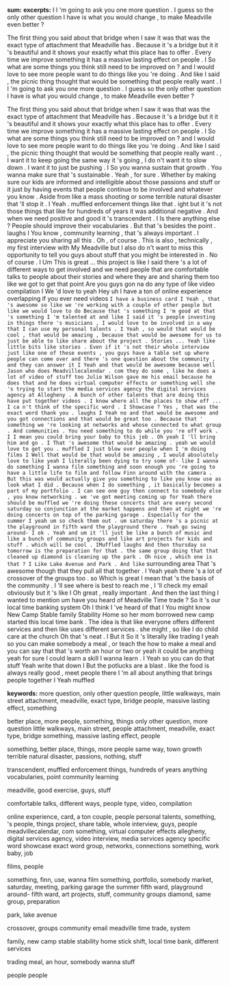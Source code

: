 **sum:**
**excerpts:**
I I 'm going to ask you one more question . I guess so the only other question I have is what you would change , to make Meadville even better ?

The first thing you said about that bridge when I saw it was that was the exact type of attachment that Meadville has . Because it 's a bridge but it it 's beautiful and it shows your exactly what this place has to offer .
Every time we improve something it has a massive lasting effect on people .
I So what are some things you think still need to be improved on ?
and I would love to see more people want to do things like you 're doing . And like I said , the picnic thing thought that would be something that people really want .
I I 'm going to ask you one more question . I guess so the only other question I have is what you would change , to make Meadville even better ?

The first thing you said about that bridge when I saw it was that was the exact type of attachment that Meadville has . Because it 's a bridge but it it 's beautiful and it shows your exactly what this place has to offer .
Every time we improve something it has a massive lasting effect on people .
I So what are some things you think still need to be improved on ?
and I would love to see more people want to do things like you 're doing . And like I said , the picnic thing thought that would be something that people really want .
, I want it to keep going the same way it 's going , I do n't want it to slow down . I want it to just be pushing .
I So you wanna sustain that growth . You wanna make sure that 's sustainable . Yeah , for sure .
Whether by making sure our kids are informed and intelligible about those passions and stuff or it just by having events that people continue to be involved and whatever you know . Aside from like a mass shooting or some terrible natural disaster that 'll stop it .
I Yeah .
muffled enforcement things like that . ight but it 's not those things that like for hundreds of years it was additional negative . And when we need positive and good it 's transcendent .
I Is there anything else ?
People should improve their vocabularies . But that 's besides the point . laughs
I You know , community learning , that 's always important . I appreciate you sharing all this .
Oh , of course .
This is also , technically , my first interview with My Meadville but I also do n't want to miss this opportunity to tell you guys about stuff that you might be interested in .
No of course .
I Um This is great ... this project is like I said there 's a lot of different ways to get involved and we need people that are comfortable talks to people about their stories and where they are and sharing them too like we got to get that point
Are you guys gon na do any type of like video compilation
I We 'd love to yeah
Hey uh I have a ton of online experience overlapping if you ever need videos ` I have a business card
I Yeah , that 's awesome so like we 're working with a couple of other people but like we would love to do
Because that 's something I 'm good at that 's something I 'm talented at and like I said it 's people investing in things there 's musicians , I would love to be involved in a way that I can use my personal talents .
I Yeah , so would that would be cool , that would be amazing , because that would be awesome for us to just be able to like share about the project . Stories ...
Yeah like little bits like stories . Even if it 's not their whole interview just like one of these events , you guys have a table set up where people can come over and there 's one question about the community , and they can answer it
I Yeah and that would be awesome because well Jason who does Meadvillecalendar . com they do some , like he does a lot of video of stuff too
Julie Wilson gave me his email because he does that and he does virtual computer effects or something
well she 's trying to start the media services agency the digital services agency at Allegheny . A bunch of other talents that are doing this have put together videos .
I know where all the places to show off ... I ca n't think of the specific word .
I Showcase ?
Yes , that was the exact word thank you . laughs
I Yeah no and that would be awesome and you got connections and that would be great too . Because that ' something we 're looking at networks and whose connected to what group .
And communities . You need something to do while you 're off work .
I I mean you could bring your baby to this job .
Oh yeah I 'll bring him and go .
I That 's awesome that would be amazing . yeah we would love to get you .
muffled I just blow over people when I 'm doing films
I Well that would be that would be amazing , I would absolutely love to like yeah
I literally been dying to try some of-
like I wanna do something I wanna film something and soon enough you 're going to have a little life to film and follow Finn around with the camera . But this was would actually give you something to like you know use as look what I did .
Because when I do something , it basically becomes a part of my portfolio . I can see one guy then connect to somebody else , you know networking .
we 've got meeting coming up for Yeah there should be muffled we 're doing these concerts that are every second saturday so conjunction at the market happens and then at night we 're doing concerts on top of the parking garage .
Especially for the summer
I yeah um so check them out . um saturday there 's a picnic at the playground in fifth ward the playground there .
Yeah go swing around-
I ok . Yeah and um it 'll just be like a bunch of music and like a bunch of community groups and like art projects for kids and stuff . which will be cool .
IMuffled laughs And then thursday so tomorrow is the preparation for that . the same group doing that that cleaned up diamond is cleaning up the park .
Oh nice , which one is that ?
I Like Lake Avenue and Park . And like ` surrounding area
That 's awesome though that they pull all that together .
I Yeah yeah there 's a lot of crossover of the groups too . so
Which is great I mean that 's the basis of the community .
I 'll see where is best to reach me , I 'll check my email obviously but it 's like
I Oh great , really important . And then the last thing I wanted to mention um have you heard of Meadville Time trade ? So it 's our local time banking system
Oh I think I 've heard of that
I You might know New Camp Stable family
Stability Home
so her mom borrowed new camp started this local time bank . The idea is that like everyone offers different services and then like uses different services . she might , so like I do child care at the church
Oh that 's neat .
I But it
So it 's literally like trading
I yeah so you can make somebody a meal , or teach the how to make a meal and you can say that that 's worth an hour or two or yeah it could be anything yeah for sure
I could learn a skill I wanna learn .
I Yeah so you can do that stuff
Yeah write that down
I But the potlucks are a blast . like the food is always really good , meet people there
I 'm all about anything that brings people together
I Yeah muffled

**keywords:**
more question, only other question
people, little walkways, main street
attachment, meadville, exact type, bridge
people, massive lasting effect, something

better place, more people, something, things
only other question, more question
little walkways, main street, people
attachment, meadville, exact type, bridge
something, massive lasting effect, people

something, better place, things, more people
same way, town
growth
terrible natural disaster, passions, nothing, stuff

transcendent, muffled enforcement things, hundreds of years
anything
vocabularies, point
community learning

meadville, good exercise, guys, stuff

comfortable talks, different ways, people
type, video, compilation

online experience, card, a ton
couple, people
personal talents, something, 's people, things
project, share
table, whole interview, guys, people
meadvillecalendar, com
something, virtual computer effects
allegheny, digital services agency, video interview, media services agency
specific word
showcase
exact word
group, networks, connections
something, work
baby, job


films, people


something, finn, use, wanna film
something, portfolio, somebody
market, saturday, meeting, parking garage
the summer
fifth ward, playground
around-
fifth ward, art projects, stuff, community groups
diamond, same group, preparation

park, lake avenue

crossover, groups
community
email
meadville time trade, system

family, new camp stable
stability home
stick shift, local time bank, different services


trading
meal, an hour, somebody
wanna
stuff

people
people



